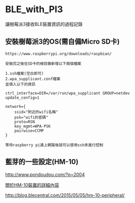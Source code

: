 # BLE_with_PI3
讓樹莓派3接收BLE裝置資訊的過程記錄

## 安裝樹莓派3的OS(需自備Micro SD卡)

    https://www.raspberrypi.org/downloads/raspbian/

    安裝完之後在SD卡的根目錄新增以下兩個檔案
    
    1.ssh檔案(空白即可)
    2.wpa_supplicant.conf檔案
    並填入以下的資訊
    
    ctrl_interface=DIR=/var/run/wpa_supplicant GROUP=netdev
    update_config=1

    network={
        ssid="附近的wifi名稱"
        psk="wifi的密碼"
        proto=RSN
        key_mgmt=WPA-PSK
        pairwise=CCMP
    }

    等待raspberry pi連上網路後就可以使用ssh來進行控制

## 藍芽的一些設定(HM-10)

http://www.pondoudou.com/?p=2004
    
[關於HM-10裝置的詳細內容](http://www.martyncurrey.com/hm-10-bluetooth-4ble-modules/)

http://blog.blecentral.com/2015/05/05/hm-10-peripheral/
